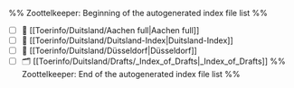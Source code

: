 %% Zoottelkeeper: Beginning of the autogenerated index file list  %%
- [ ] 📄 [[Toerinfo/Duitsland/Aachen full|Aachen full]]
- [ ] 📄 [[Toerinfo/Duitsland/Duitsland-Index|Duitsland-Index]]
- [ ] 📄 [[Toerinfo/Duitsland/Düsseldorf|Düsseldorf]]
- [ ] 🗂️ [[Toerinfo/Duitsland/Drafts/_Index_of_Drafts|_Index_of_Drafts]]
%% Zoottelkeeper: End of the autogenerated index file list  %%
